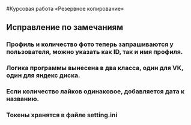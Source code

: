 #Курсовая работа «Резервное копирование»

## Исправление по замечаниям

### Профиль и количество фото теперь запрашиваются у пользователя, можно указать как ID, так и имя профиля.
### Логика программы вынесена в два класса, один для VK, один для яндекс диска.
### Если количество лайков одинаковое, добавляется дата к названию.
### Токены хранятся в файле setting.ini
